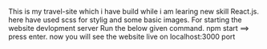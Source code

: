 This is my travel-site  which i have build while i am learing new skill React.js.
here have used scss for stylig and some basic images.
For starting the website devlopment server Run the below given command.
  npm start  ==> press enter.
  now you will see the website live on  localhost:3000 port 
